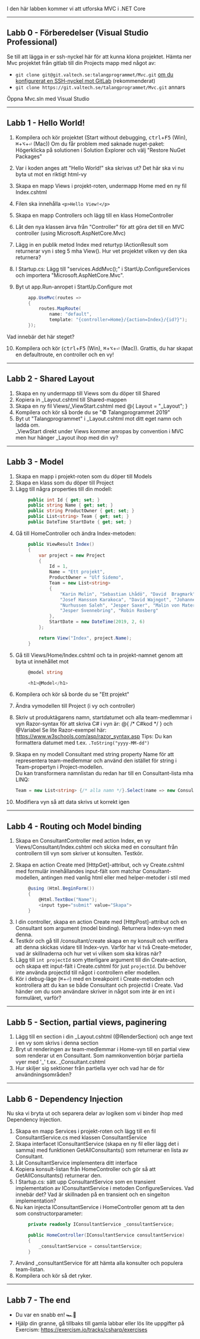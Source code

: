I den här labben kommer vi att utforska MVC i .NET Core

----------------------------------------------------------------
Labb 0 - Förberedelser (Visual Studio Professional)
----------------------------------------------------------------

Se till att lägga in er ssh-nyckel här för att kunna klona projektet.
Hämta ner Mvc projektet från gitlab till din Projects mapp med något av:
 - `git clone git@git.valtech.se:talangprogrammet/Mvc.git` [om du konfigurerat en SSH-nyckel mot GitLab](https://git.valtech.se/profile/keys) (rekommenderat)
 - `git clone https://git.valtech.se/talangprogrammet/Mvc.git` annars

Öppna Mvc.sln med Visual Studio

----------------------------------------------------------------
Labb 1 - Hello World!
----------------------------------------------------------------

1. Kompilera och kör projektet (Start without debugging, <kbd>ctrl</kbd>+<kbd>F5</kbd> (Win), <kbd>⌘</kbd>+<kbd>⌥</kbd>+<kbd>⏎</kbd> (Mac))
    Om du får problem med saknade nuget-paket: 
        Högerklicka på solutionen i Solution Explorer och välj "Restore NuGet Packages"

2. Var i koden anges att "Hello World!" ska skrivas ut?
    Det här ska vi nu byta ut mot en riktigt html-vy

3. Skapa en mapp Views i projekt-roten, undermapp Home med en ny fil Index.cshtml
4. Filen ska innehålla `<p>Hello View!</p>`
5. Skapa en mapp Controllers och lägg till en klass HomeController
6. Låt den nya klassen ärva från "Controller" för att göra det till en MVC controller
    (using Microsoft.AspNetCore.Mvc)

7. Lägg in en publik metod Index med returtyp IActionResult som returnerar vyn i steg 5 mha View().
    Hur vet projektet vilken vy den ska returnera?

8. I Startup.cs: Lägg till "services.AddMvc();" i StartUp.ConfigureServices och importera
    "Microsoft.AspNetCore.Mvc".
9. Byt ut app.Run-anropet i StartUp.Configure mot
```csharp
	    app.UseMvc(routes =>
	    {
	        routes.MapRoute(
	            name: "default",
	            template: "{controller=Home}/{action=Index}/{id?}");
	    });
```
Vad innebär det här steget?

10. Kompilera och kör (<kbd>ctrl</kbd>+<kbd>F5</kbd> (Win), <kbd>⌘</kbd>+<kbd>⌥</kbd>+<kbd>⏎</kbd> (Mac)). Grattis, du har skapat en defaultroute, en controller och en vy!


----------------------------------------------------------------
Labb 2 - Shared Layout
----------------------------------------------------------------

1. Skapa en ny undermapp till Views som du döper till Shared
2. Kopiera in _Layout.cshtml till Shared-mappen
3. Skapa en ny fil Views/_ViewStart.cshtml med @{ Layout = "_Layout"; }
4. Kompilera och kör så borde du se "© Talangprogrammet 2019"
5. Byt ut "Talangprogrammet" i _Layout.cshtml mot ditt eget namn och ladda om.<br/>
    _ViewStart direkt under Views kommer anropas by convention i MVC men hur hänger
    _Layout ihop med din vy?


----------------------------------------------------------------
Labb 3 - Model
----------------------------------------------------------------

1. Skapa en mapp i projekt-roten som du döper till Models
2. Skapa en klass som du döper till Project
3. Lägg till några properties till din modell:
```csharp
        public int Id { get; set; }
        public string Name { get; set; }
        public string ProductOwner { get; set; }
        public List<string> Team { get; set; }
        public DateTime StartDate { get; set; }
```

4. Gå till HomeController och ändra Index-metoden:
```csharp
        public ViewResult Index()
        {
            var project = new Project
            {
                Id = 1,
                Name = "Ett projekt",
                ProductOwner = "Ulf Sidemo",
                Team = new List<string>
                {
                    "Karin Melin", "Sebastian Lhådö", "David  Bragmark", "Tim Kulich",
                    "Josef Hansson Karakoca", "David Wajngot", "Johannes Almroth", "Adam Woods",
                    "Nurhussen Saleh", "Jesper Saxer", "Malin von Matern", "Anton Carlsson", 
                    "Jesper Svennebring", "Robin Rosberg"
                },
                StartDate = new DateTime(2019, 2, 6)
            };

            return View("Index", project.Name);
        }
```

5. Gå till Views/Home/Index.cshtml och ta in projekt-namnet genom att byta ut innehållet mot
```csharp
        @model string

        <h1>@Model</h1>
```


6. Kompilera och kör så borde du se "Ett projekt"
7. Ändra vymodellen till Project (i vy och controller)
8. Skriv ut produktägarens namn, startdatumet och alla team-medlemmar i vyn
    Razor-syntax för att skriva C# i vyn är: @{ /* C#kod */ } och @Variabel
    Se lite Razor-exempel här: https://www.w3schools.com/asp/razor_syntax.asp
    Tips: Du kan formattera datumet med t.ex. `.ToString("yyyy-MM-dd")`

9. Skapa en ny modell Consultant med string property Name för att representera 
    team-medlemmar och använd den istället för string i Team-propertyn i Project-modellen.<br/>
    Du kan transformera namnlistan du redan har till en Consultant-lista mha LINQ:
    ```csharp
    Team = new List<string> {/* alla namn */}.Select(name => new Consultant { Name = name }).ToList();
    ```

10. Modifiera vyn så att data skrivs ut korrekt igen


----------------------------------------------------------------
Labb 4 - Routing och Model binding
----------------------------------------------------------------

1. Skapa en ConsultantController med action Index, en vy
    Views/Consultant/Index.cshtml och skicka med en consultant från controllern
    till vyn som skriver ut konsulten. Testkör.

2. Skapa en action Create med [HttpGet]-attribut, och vy Create.cshtml med
    formulär innehållandes input-fält som matchar Consultant-modellen, antingen
    med vanlig html eller med helper-metoder i stil med
```csharp
        @using (Html.BeginForm())
        {
            @Html.TextBox("Name");
            <input type="submit" value="Skapa">
        }
```

3. I din controller, skapa en action Create med [HttpPost]-attribut och en
    Consultant som argument (model binding). Returnera Index-vyn med denna.
4. Testkör och gå till /consultant/create skapa en ny konsult och verifiera att denna skickas vidare till
    Index-vyn. Varför har vi två Create-metoder, vad är skillnaderna och hur vet vi vilken som ska köras när?
7. Lägg till `int projectId` som ytterligare argument till din Create-action,
    och skapa ett input-fält i Create.cshtml för just `projectId`. Du behöver inte använda projectId till något i controllern eller modellen.
8. Kör i debug-läge (<kbd>⌘</kbd>+<kbd>⏎</kbd>) med en breakpoint i Create-metoden och kontrollera att du kan se både Consultant och projectId i Create. 
    Vad händer om du som användare skriver in något som inte är en int i formuläret, varför?

----------------------------------------------------------------
Labb 5 - Section, partial views, paginering
----------------------------------------------------------------

1. Lägg till en section i din _Layout.cshtml (@RenderSection) och ange text i en vy som skrivs
    i denna section
2. Bryt ut renderingen av team-medlemmar i Home-vyn till en partial view som renderar ut en Consultant.
    Som namnkonvention börjar partiella vyer med '_' t.ex. _Consultant.cshtml
3. Hur skiljer sig sektioner från partiella vyer och vad har de för användningsområden?

----------------------------------------------------------------
Labb 6 - Dependency Injection
----------------------------------------------------------------

Nu ska vi bryta ut och separera delar av logiken som vi binder ihop med Dependency Injection.

1. Skapa en mapp Services i projekt-roten och lägg till en fil ConsultantService.cs med klassen ConsultantService
2. Skapa interfacet IConsultantService (skapa en ny fil eller lägg det i samma) med
    funktionen GetAllConsultants() som returnerar en lista av Consultant.
3. Låt ConsultantService implementera ditt interface
4. Kopiera konsult-listan från HomeController och gör så att GetAllConsultants() returnerar den.
5. I Startup.cs: sätt upp ConsultantService som en transient implementation av IConsultantService i metoden ConfigureServices.
    Vad innebär det? Vad är skillnaden på en transient och en singelton implementation?
6. Nu kan injecta IConsultantService i HomeController genom att ta den som constructorparameter:
```csharp
        private readonly IConsultantService _consultantService;

        public HomeController(IConsultantService consultantService)
        {
            _consultantService = consultantService;
        }
```

7. Använd _consultantService för att hämta alla konsulter och populera team-listan.
8. Kompilera och kör så det ryker.

----------------------------------------------------------------
Labb 7 - The end
----------------------------------------------------------------

- Du var en snabb en! 🏎️💨 
- Hjälp din granne, gå tillbaks till gamla labbar eller lös lite uppgifter på Exercism: https://exercism.io/tracks/csharp/exercises
